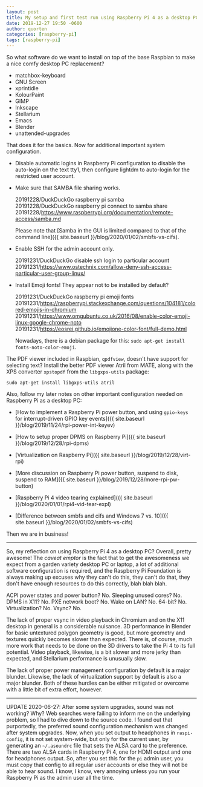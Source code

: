 ```yaml
---
layout: post
title: My setup and first test run using Raspberry Pi 4 as a desktop PC
date: 2019-12-27 19:50 -0600
author: quorten
categories: [raspberry-pi]
tags: [raspberry-pi]
---
```


So what software do we want to install on top of the base Raspbian to
make a nice comfy desktop PC replacement?

* matchbox-keyboard
* GNU Screen
* xprintidle
* KolourPaint
* GIMP
* Inkscape
* Stellarium
* Emacs
* Blender
* unattended-upgrades

That does it for the basics.  Now for additional important system
configuration.

<!-- more -->

* Disable automatic logins in Raspberry Pi configuration to disable
  the auto-login on the text tty1, then configure lightdm to
  auto-login for the restricted user account.

* Make sure that SAMBA file sharing works.

  20191228/DuckDuckGo raspberry pi samba  
  20191228/DuckDuckGo raspberry pi connect to samba share  
  20191228/https://www.raspberrypi.org/documentation/remote-access/samba.md

  Please note that [Samba in the GUI is limited compared to that of
  the command line]({{ site.baseurl }}/blog/2020/01/02/smbfs-vs-cifs).

* Enable SSH for the admin account only.

  20191231/DuckDuckGo disable ssh login to particular account  
  20191231/https://www.ostechnix.com/allow-deny-ssh-access-particular-user-group-linux/

* Install Emoji fonts!  They appear not to be installed by default?

  20191231/DuckDuckGo raspberry pi emoji fonts  
  20191231/https://raspberrypi.stackexchange.com/questions/104181/colored-emojis-in-chromium  
  20191231/https://www.omgubuntu.co.uk/2016/08/enable-color-emoji-linux-google-chrome-noto  
  20191231/https://eosrei.github.io/emojione-color-font/full-demo.html

  Nowadays, there is a debian package for this: `sudo apt-get install
  fonts-noto-color-emoji`.

The PDF viewer included in Raspbian, `qpdfview`, doesn't have support
for selecting text?  Install the better PDF viewer Atril from MATE,
along with the XPS converter `xpstopdf` from the `libgxps-utils`
package:

```
sudo apt-get install libgxps-utils atril
```

Also, follow my later notes on other important configuration needed on
Raspberry Pi as a desktop PC:

* [How to implement a Raspberry Pi power button, and using `gpio-keys`
  for interrupt-driven GPIO key events]({{ site.baseurl
  }}/blog/2019/11/24/rpi-power-int-keyev)

* [How to setup proper DPMS on Raspberry Pi]({{ site.baseurl
  }}/blog/2019/12/28/rpi-dpms)

* [Virtualization on Raspberry Pi]({{ site.baseurl
  }}/blog/2019/12/28/virt-rpi)

* [More discussion on Raspberry Pi power button, suspend to disk,
  suspend to RAM]({{ site.baseurl
  }}/blog/2019/12/28/more-rpi-pw-button)

* [Raspberry Pi 4 video tearing explained]({{ site.baseurl
  }}/blog/2020/01/01/rpi4-vid-tear-expl)

* [Difference between smbfs and cifs and Windows 7 vs. 10]({{
  site.baseurl }}/blog/2020/01/02/smbfs-vs-cifs)

Then we are in business!

----------

So, my reflection on using Raspberry Pi 4 as a desktop PC?  Overall,
pretty awesome!  The _caveat emptor_ is the fact that to get the
awesomeness we expect from a garden variety desktop PC or laptop, a
lot of additional software configuration is required, and the
Raspberry Pi Foundation is always making up excuses why they can't do
this, they can't do that, they don't have enough resources to do this
correctly, blah blah blah.

ACPI power states and power button?  No.  Sleeping unused cores?  No.
DPMS in X11?  No.  PXE network boot?  No.  Wake on LAN?  No.  64-bit?
No.  Virtualization?  No.  Vsync?  No.

The lack of proper vsync in video playback in Chromium and on the X11
desktop in general is a considerable nuisance.  3D performance in
Blender for basic untextured polygon geometry is good, but more
geometry and textures quickly becomes slower than expected.  There is,
of course, much more work that needs to be done on the 3D drivers to
take the Pi 4 to its full potential.  Video playback, likewise, is a
bit slower and more jerky than expected, and Stellarium performance is
unusually slow.

The lack of proper power management configuration by default is a
major blunder.  Likewise, the lack of virtualization support by
default is also a major blunder.  Both of these hurdles can be either
mitigated or overcome with a little bit of extra effort, however.

----------

UPDATE 2020-06-27: After some system upgrades, sound was not working?
Why?  Web searches were failing to inform me on the underlying
problem, so I had to dive down to the source code.  I found out that
purportedly, the preferred sound configuration mechanism was changed
after system upgrades.  Now, when you set output to headphones in
`raspi-config`, it is not set system-wide, but only for the current
user, by generating an `~/.asoundrc` file that sets the ALSA card to
the preference.  There are two ALSA cards in Raspberry Pi 4, one for
HDMI output and one for headphones output.  So, after you set this for
the `pi` admin user, you must copy that config to all regular user
accounts or else they will not be able to hear sound.  I know, I know,
very annoying unless you run your Raspberry Pi as the admin user all
the time.

